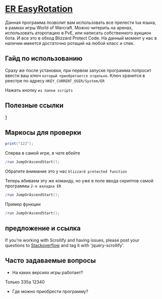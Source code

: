 # [ER EasyRotation](http://easyrotation.pro)
Данная программа позволит вам использовать все прелести lua языка, в рамках игры World of Warcraft. Можно читерить на аренах, использовать аторотацию в PvE, или написать собственного аукцион бота. И все это в обход Blizzard Protect Code.
На данный момент у нас в наличии имеется достаточно ротаций на любой класс и спек.

## Гайд по использованию
Сразу же после установки, при первом запуске программа попросит ввести ваш ключ `который приобретается отдельно`.
Ключ хранится в реестре по адресу `HKEY_CURRENT_USER/System/ER`

Нажать кнопку `из папки scripts`

## Полезные ссылки
[1](https://projects.lukehaas.me/scrollify/examples/apple)

## Маркосы для проверки
```lua
print("123");
```
Сперва в самой игре, в чате вбейте
```lua
/run JumpOrAscendStart();
```
Обратите внимание это у нас `blizzard protected function`

Теперь вбиваем эту же команду, но уже в поле ввода скриптов самой программы `2-я вкладка ER`
```lua
/run JumpOrAscendStart();
```
Пример функции
```lua
/run JumpOrAscendStart();
```

## предложение и ссылка
If you're working with Scrollify and having issues, please post your questions to [Stackoverflow](http://stackoverflow.com) and tag it with 'jquery-scrollify'.

## Часто задаваемые вопросы
- На каких версиях игры работает?

Только 335а 12340

- Где можно приобрести программу?
